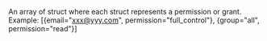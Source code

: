 An array of struct where each struct represents a permission or grant.
Example:
[{email="xxx@yyy.com", permission="full_control"}, {group="all", permission="read"}]
